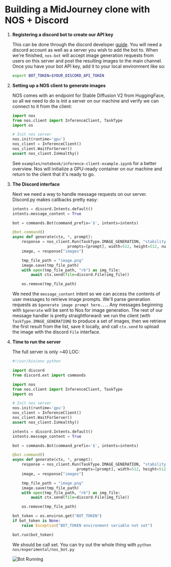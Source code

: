 # Building a MidJourney clone with NOS + Discord

1. **Registering a discord bot to create our API key**

    This can be done through the discord developer [guide](https://discord.com/developers/docs/getting-started). You will need
    a discord account as well as a server you wish to add the bot to. When we're finished, `nos-bot` will accept image generation requests
    from users on this server and post the resulting images to the main channel. Once you have your bot API key, add it to your local
    environment like so:
    ```bash
    export BOT_TOKEN=$YOUR_DISCORD_API_TOKEN
    ```

2. **Setting up a NOS client to generate images**

    NOS comes with an endpoint for Stable Diffusion V2 from HuggingFace, so all we need to do is init a server on our machine and verify we can
    connect to it from the client:
    ```python
    import nos
    from nos.client import InferenceClient, TaskType
    import os

    # Init nos server
    nos.init(runtime='gpu')
    nos_client = InferenceClient()
    nos_client.WaitForServer()
    assert nos_client.IsHealthy()
    ```

    See `examples/notebook/inference-client-example.ipynb` for a better overview. Nos will initialize a GPU-ready container on our machine and return
    to the client that it's ready to go.

2. **The Discord interface**

    Next we need a way to handle message requests on our server. Discord.py makes callbacks pretty easy:

    ```python
    intents = discord.Intents.default()
    intents.message_content = True

    bot = commands.Bot(command_prefix='$', intents=intents)

    @bot.command()
    async def generate(ctx, *, prompt):
        response = nos_client.Run(TaskType.IMAGE_GENERATION, "stabilityai/stable-diffusion-2",
                            prompts=[prompt], width=512, height=512, num_images=1)
        image, = response["images"]

        tmp_file_path = "image.png"
        image.save(tmp_file_path)
        with open(tmp_file_path, "rb") as img_file:
            await ctx.send(file=discord.File(img_file))

        os.remove(tmp_file_path)
    ```

    We need the `message_content` intent so we can access the contents of user messages to retrieve image prompts. We'll parse generation requests
    as `$generate image prompt here...`. Any messages beginning with `$generate` will be sent to Nos for image generation. The rest of our
    message handler is pretty straightforward: we run the client (with `TaskType.IMAGE_GENERATION`) to produce a set of images, then we retrieve
    the first result from the list, save it locally, and call `ctx.send` to upload the image with the discord `File` interface.

3. **Time to run the server**

    The full server is only ~40 LOC:
    ```python
    #!/usr/bin/env python

    import discord
    from discord.ext import commands

    import nos
    from nos.client import InferenceClient, TaskType
    import os

    # Init nos server
    nos.init(runtime='gpu')
    nos_client = InferenceClient()
    nos_client.WaitForServer()
    assert nos_client.IsHealthy()

    intents = discord.Intents.default()
    intents.message_content = True

    bot = commands.Bot(command_prefix='$', intents=intents)

    @bot.command()
    async def generate(ctx, *, prompt):
        response = nos_client.Run(TaskType.IMAGE_GENERATION, "stabilityai/stable-diffusion-2",
                                prompts=[prompt], width=512, height=512, num_images=1)
        image, = response["images"]

        tmp_file_path = "image.png"
        image.save(tmp_file_path)
        with open(tmp_file_path, "rb") as img_file:
            await ctx.send(file=discord.File(img_file))

        os.remove(tmp_file_path)

    bot_token = os.environ.get("BOT_TOKEN")
    if bot_token is None:
        raise Exception("BOT_TOKEN environment variable not set")

    bot.run(bot_token)
    ```


    We should be call set. You can try out the whole thing with `python nos/experimental/nos_bot.py`


    ![Bot Running](./discord-bot/discord-bot-demo.png)
